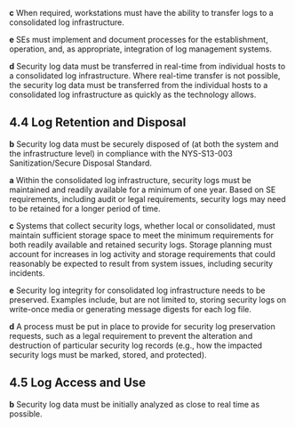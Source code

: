 **c** When required, workstations must have the ability to transfer logs to a consolidated log infrastructure.

**e** SEs must implement and document processes for the establishment, operation, and, as appropriate, integration of log management systems.

**d** Security log data must be transferred in real-time from individual hosts to a consolidated log infrastructure. Where real-time transfer is not possible, the security log data must be transferred from the individual hosts to a consolidated log infrastructure as quickly as the technology allows.

## **4.4 Log Retention and Disposal**

**b** Security log data must be securely disposed of (at both the system and the infrastructure level) in compliance with the NYS-S13-003 Sanitization/Secure Disposal Standard.

**a** Within the consolidated log infrastructure, security logs must be maintained and readily available for a minimum of one year. Based on SE requirements, including audit or legal requirements, security logs may need to be retained for a longer period of time.

**c** Systems that collect security logs, whether local or consolidated, must maintain sufficient storage space to meet the minimum requirements for both readily available and retained security logs. Storage planning must account for increases in log activity and storage requirements that could reasonably be expected to result from system issues, including security incidents.

**e** Security log integrity for consolidated log infrastructure needs to be preserved. Examples include, but are not limited to, storing security logs on write-once media or generating message digests for each log file.

**d** A process must be put in place to provide for security log preservation requests, such as a legal requirement to prevent the alteration and destruction of particular security log records (e.g., how the impacted security logs must be marked, stored, and protected).

## **4.5 Log Access and Use**

**b** Security log data must be initially analyzed as close to real time as possible.